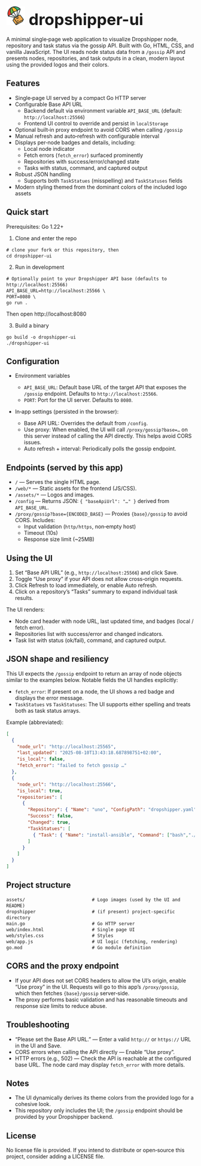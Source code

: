 # <span style="font-size:1.5em;"><img src="assets/dropshipper_logo_256.png" alt="Dropshipper Logo" width="50" height="50"> dropshipper-ui</span>

A minimal single‑page web application to visualize Dropshipper node, repository and task status via the gossip API. Built with Go, HTML, CSS, and vanilla JavaScript. The UI reads node status data from a `/gossip` API and presents nodes, repositories, and task outputs in a clean, modern layout using the provided logos and their colors.


## Features

- Single‑page UI served by a compact Go HTTP server
- Configurable Base API URL
  - Backend default via environment variable `API_BASE_URL` (default: `http://localhost:25566`)
  - Frontend UI control to override and persist in `localStorage`
- Optional built‑in proxy endpoint to avoid CORS when calling `/gossip`
- Manual refresh and auto‑refresh with configurable interval
- Displays per‑node badges and details, including:
  - Local node indicator
  - Fetch errors (`fetch_error`) surfaced prominently
  - Repositories with success/error/changed state
  - Tasks with status, command, and captured output
- Robust JSON handling
  - Supports both `TaskStatues` (misspelling) and `TaskStatuses` fields
- Modern styling themed from the dominant colors of the included logo assets


## Quick start

Prerequisites: Go 1.22+

1) Clone and enter the repo

```
# clone your fork or this repository, then
cd dropshipper-ui
```

2) Run in development

```
# Optionally point to your Dropshipper API base (defaults to http://localhost:25566)
API_BASE_URL=http://localhost:25566 \
PORT=8080 \
go run .
```

Then open http://localhost:8080

3) Build a binary

```
go build -o dropshipper-ui
./dropshipper-ui
```


## Configuration

- Environment variables
  - `API_BASE_URL`: Default base URL of the target API that exposes the `/gossip` endpoint. Defaults to `http://localhost:25566`.
  - `PORT`: Port for the UI server. Defaults to `8080`.

- In‑app settings (persisted in the browser):
  - Base API URL: Overrides the default from `/config`.
  - Use proxy: When enabled, the UI will call `/proxy/gossip?base=…` on this server instead of calling the API directly. This helps avoid CORS issues.
  - Auto refresh + interval: Periodically polls the gossip endpoint.


## Endpoints (served by this app)

- `/` — Serves the single HTML page.
- `/web/*` — Static assets for the frontend (JS/CSS).
- `/assets/*` — Logos and images.
- `/config` — Returns JSON: `{ "baseApiUrl": "…" }` derived from `API_BASE_URL`.
- `/proxy/gossip?base={ENCODED_BASE}` — Proxies `{base}/gossip` to avoid CORS. Includes:
  - Input validation (`http/https`, non‑empty host)
  - Timeout (10s)
  - Response size limit (~25MB)


## Using the UI

1) Set “Base API URL” (e.g., `http://localhost:25566`) and click Save.
2) Toggle “Use proxy” if your API does not allow cross‑origin requests.
3) Click Refresh to load immediately, or enable Auto refresh.
4) Click on a repository’s “Tasks” summary to expand individual task results.

The UI renders:
- Node card header with node URL, last updated time, and badges (local / fetch error).
- Repositories list with success/error and changed indicators.
- Task list with status (ok/fail), command, and captured output.


## JSON shape and resiliency

This UI expects the `/gossip` endpoint to return an array of node objects similar to the examples below. Notable fields the UI handles explicitly:

- `fetch_error`: If present on a node, the UI shows a red badge and displays the error message.
- `TaskStatues` vs `TaskStatuses`: The UI supports either spelling and treats both as task status arrays.

Example (abbreviated):

```json
[
  {
    "node_url": "http://localhost:25565",
    "last_updated": "2025-08-10T13:43:18.687898751+02:00",
    "is_local": false,
    "fetch_error": "failed to fetch gossip …"
  },
  {
    "node_url": "http://localhost:25566",
    "is_local": true,
    "repositories": [
      {
        "Repository": { "Name": "uno", "ConfigPath": "dropshipper.yaml" },
        "Success": false,
        "Changed": true,
        "TaskStatues": [
          { "Task": { "Name": "install-ansible", "Command": ["bash","./scripts/install-ansible.sh"] }, "Success": false, "Output": "…" }
        ]
      }
    ]
  }
]
```


## Project structure

```
assets/                         # Logo images (used by the UI and README)
dropshipper                     # (if present) project-specific directory
main.go                         # Go HTTP server
web/index.html                  # Single page UI
web/styles.css                  # Styles
web/app.js                      # UI logic (fetching, rendering)
go.mod                          # Go module definition
```


## CORS and the proxy endpoint

- If your API does not set CORS headers to allow the UI’s origin, enable “Use proxy” in the UI. Requests will go to this app’s `/proxy/gossip`, which then fetches `{base}/gossip` server‑side.
- The proxy performs basic validation and has reasonable timeouts and response size limits to reduce abuse.


## Troubleshooting

- “Please set the Base API URL.” — Enter a valid `http://` or `https://` URL in the UI and Save.
- CORS errors when calling the API directly — Enable “Use proxy”.
- HTTP errors (e.g., 502) — Check the API is reachable at the configured base URL. The node card may display `fetch_error` with more details.


## Notes

- The UI dynamically derives its theme colors from the provided logo for a cohesive look.
- This repository only includes the UI; the `/gossip` endpoint should be provided by your Dropshipper backend.


## License

No license file is provided. If you intend to distribute or open‑source this project, consider adding a LICENSE file.
